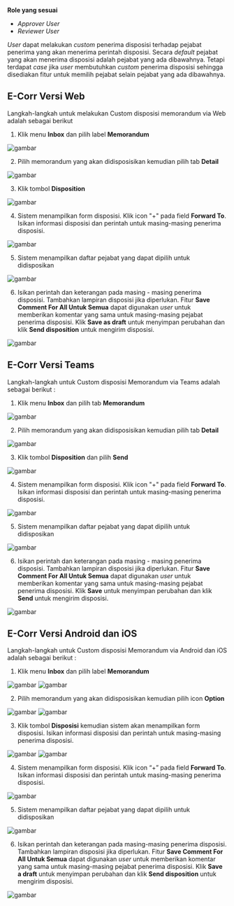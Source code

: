 **Role yang sesuai**

- _Approver User_
- _Reviewer User_

_User_ dapat melakukan _custom_ penerima disposisi terhadap pejabat penerima yang akan menerima perintah disposisi. Secara _default_ pejabat yang akan menerima disposisi adalah pejabat yang ada dibawahnya. Tetapi terdapat _case_ jika _user_ membutuhkan _custom_ penerima disposisi sehingga disediakan fitur untuk memilih pejabat selain pejabat yang ada dibawahnya.

## **E-Corr Versi Web**

Langkah-langkah untuk melakukan Custom disposisi memorandum via Web adalah sebagai berikut

1. Klik menu **Inbox** dan pilih label **Memorandum**

![gambar](Memorandum/MM_Web/02MM-64.png)

2. Pilih memorandum yang akan didisposisikan kemudian pilih tab **Detail**

![gambar](Memorandum/MM_Web/02MM-65.png)

3. Klik tombol **Disposition**

![gambar](Memorandum/MM_Web/02MM-68.png)

4. Sistem menampilkan form disposisi. Klik icon "+" pada field **Forward To**. Isikan informasi disposisi dan perintah untuk masing-masing penerima disposisi.

![gambar](Memorandum/MM_Web/02MM-69.png)

5. Sistem menampilkan daftar pejabat yang dapat dipilih untuk didisposikan

![gambar](Memorandum/MM_Web/02MM-70.png)

6. Isikan perintah dan keterangan pada masing - masing penerima disposisi. Tambahkan lampiran disposisi jika diperlukan. Fitur **Save Comment For All Untuk Semua** dapat digunakan _user_ untuk memberikan komentar yang sama untuk masing-masing pejabat penerima disposisi. Klik **Save as draft** untuk menyimpan perubahan dan klik **Send disposition** untuk mengirim disposisi.

![gambar](Memorandum/MM_Web/02MM-71.png)

## **E-Corr Versi Teams**

Langkah-langkah untuk Custom disposisi Memorandum via Teams adalah sebagai berikut :

1. Klik menu **Inbox** dan pilih tab **Memorandum**

![gambar](Memorandum/MM_Teams/MM64.png)

2. Pilih memorandum yang akan didisposisikan kemudian pilih tab **Detail**

![gambar](Memorandum/MM_Teams/MM65.png)

3. Klik tombol **Disposition** dan pilih **Send**

![gambar](Memorandum/MM_Teams/MM66.png)

4. Sistem menampilkan form disposisi. Klik icon "+" pada field **Forward To**. Isikan informasi disposisi dan perintah untuk masing-masing penerima disposisi.

![gambar](Memorandum/MM_Teams/MM67.png)

5. Sistem menampilkan daftar pejabat yang dapat dipilih untuk didisposikan

![gambar](Memorandum/MM_Teams/MM68.png)

6. Isikan perintah dan keterangan pada masing - masing penerima disposisi. Tambahkan lampiran disposisi jika diperlukan. Fitur **Save Comment For All Untuk Semua** dapat digunakan _user_ untuk memberikan komentar yang sama untuk masing-masing pejabat penerima disposisi. Klik **Save** untuk menyimpan perubahan dan klik **Send** untuk mengirim disposisi.

![gambar](Memorandum/MM_Teams/MM69.png)

## **E-Corr Versi Android dan iOS**

Langkah-langkah untuk Custom disposisi Memorandum via Android dan iOS adalah sebagai berikut :

1. Klik menu **Inbox** dan pilih label **Memorandum**

![gambar](Memorandum/MM_Android/Customdisposisi/02A01.png) ![gambar](Memorandum/MM_Android/Customdisposisi/02A02.png)

2. Pilih memorandum yang akan didisposisikan kemudian pilih icon **Option**

![gambar](Memorandum/MM_Android/Customdisposisi/02A03.png) ![gambar](Memorandum/MM_Android/Customdisposisi/02A04.png)

3. Klik tombol **Disposisi** kemudian sistem akan menampilkan form disposisi. Isikan informasi disposisi dan perintah untuk masing-masing penerima disposisi.

![gambar](Memorandum/MM_Android/Customdisposisi/02A05.png) ![gambar](Memorandum/MM_Android/Customdisposisi/02A06.png)

4. Sistem menampilkan form disposisi. Klik icon “+” pada field **Forward To**. Isikan informasi disposisi dan perintah untuk masing-masing penerima disposisi.

![gambar](Memorandum/MM_Android/Customdisposisi/02A07.png)

5. Sistem menampilkan daftar pejabat yang dapat dipilih untuk didisposikan

![gambar](Memorandum/MM_Android/Customdisposisi/02A08.png)

6. Isikan perintah dan keterangan pada masing-masing penerima disposisi. Tambahkan lampiran disposisi jika diperlukan. Fitur **Save Comment For All Untuk Semua** dapat digunakan _user_ untuk memberikan komentar yang sama untuk masing-masing pejabat penerima disposisi. Klik **Save a draft** untuk menyimpan perubahan dan klik **Send disposition** untuk mengirim disposisi.

![gambar](Memorandum/MM_Android/Customdisposisi/02A09.png)
